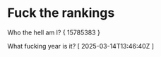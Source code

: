 # Fuck the rankings

Who the hell am I?
{ 15785383 }

What fucking year is it?
[ 2025-03-14T13:46:40Z ]
